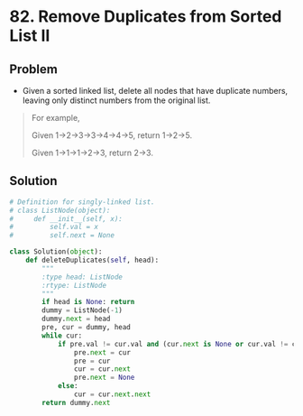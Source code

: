 # 82. Remove Duplicates from Sorted List II

## Problem
- Given a sorted linked list, delete all nodes that have duplicate numbers, leaving only distinct numbers from the original list.

> For example,
> 
> Given 1->2->3->3->4->4->5, return 1->2->5.
> 
> Given 1->1->1->2->3, return 2->3.

## Solution
```python
# Definition for singly-linked list.
# class ListNode(object):
#     def __init__(self, x):
#         self.val = x
#         self.next = None

class Solution(object):
    def deleteDuplicates(self, head):
        """
        :type head: ListNode
        :rtype: ListNode
        """
        if head is None: return
        dummy = ListNode(-1)
        dummy.next = head
        pre, cur = dummy, head
        while cur:
            if pre.val != cur.val and (cur.next is None or cur.val != cur.next.val):
                pre.next = cur
                pre = cur
                cur = cur.next
                pre.next = None
            else:
                cur = cur.next.next
        return dummy.next
```
